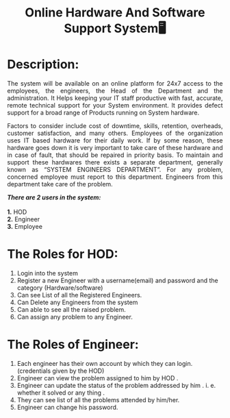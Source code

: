 <h1 align="center">Online Hardware And Software Support System🖥️</h1>

# Description:
<p align="justify"> The system will be available on an online platform for 24x7 access to the employees, the engineers, the Head of the Department and the administration. It Helps keeping your IT staff productive with fast, accurate, remote technical support for your System environment. It provides defect support for a broad range of Products running on System hardware.</p>
<p align="justify">Factors to consider include cost of downtime, skills, retention, overheads, customer satisfaction, and many others. Employees of the organization uses IT based hardware for their daily work. If by some reason, these hardware goes down it is very important to take care of these hardware and in case of fault, that should be repaired in priority basis. To maintain and support these hardwares there exists a separate department, generally known as “SYSTEM ENGINEERS DEPARTMENT”. For any problem, concerned employee must report to this department. Engineers from this department take care of the problem.</p>

***There are 2 users in the system:***
<br>
<br>
<b>1.</b> HOD
<br>
<b>2.</b> Engineer
<br>
<b>3.</b> Employee

# The Roles for HOD: 
1. Login into the system 
2. Register a new Engineer with a username(email) and password and the category (Hardware/software)
3. Can see List of all the Registered Engineers.
4. Can Delete any Engineers from the system
5. Can able to see all the raised problem.
6. Can assign any problem to any Engineer.

# The Roles of Engineer:
1. Each engineer has their own account by which they can login.(credentials given by the HOD)
2. Engineer can view the problem assigned to him by HOD .
3. Engineer can update the status of the problem addressed by him . i. e. whether it solved or any thing .
4. They can see list of all the problems attended by him/her.
5. Engineer can change his password.